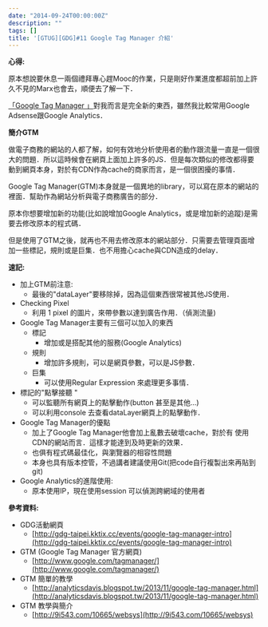 ```yaml
---
date: "2014-09-24T00:00:00Z"
description: ""
tags: []
title: '[GTUG][GDG]#11 Google Tag Manager 介紹'
---
```


**心得:**

原本想說要休息一兩個禮拜專心趕Mooc的作業，只是剛好作業進度都超前加上許久不見的Marx也會去，順便去了解一下．

[「Google Tag Manager 」](https://www.google.com/tagmanager/)對我而言是完全新的東西，雖然我比較常用Google Adsense跟Google Analytics． 



**簡介GTM**

做電子商務的網站的人都了解，如何有效地分析使用者的動作跟流量一直是一個很大的問題．所以這時候會在網頁上面加上許多的JS．但是每次類似的修改都得要動到網頁本身，對於有CDN作為cache的商家而言，是一個很困擾的事情．

Google Tag Manager(GTM)本身就是一個異地的library，可以寫在原本的網站的裡面．幫助作為網站分析與電子商務廣告的部分．

原本你想要增加新的功能(比如說增加Google Analytics，或是增加新的追蹤)是需要去修改原本的程式碼．

但是使用了GTM之後，就再也不用去修改原本的網站部分．只需要去管理頁面增加一些標記，規則或是巨集．也不用擔心cache與CDN造成的delay．


**速記:**

- 加上GTM前注意:
    - 最後的"dataLayer"要移除掉，因為這個東西很常被其他JS使用．
- Checking Pixel
    - 利用 1 pixel 的圖片，來帶參數以達到廣告作用．（偵測流量)
- Google Tag Manager主要有三個可以加入的東西
    - 標記
        - 增加或是搭配其他的服務(Google Analytics)
    - 規則
        - 增加許多規則，可以是網頁參數，可以是JS參數．
    - 巨集
        - 可以使用Regular Expression 來處理更多事情．
- 標記的"點擊接聽 "
    - 可以監聽所有網頁上的點擊動作(button 甚至是其他...)
    - 可以利用console 去查看dataLayer網頁上的點擊動作．
- Google Tag Manager的優點
    - 加上了Google Tag Manager他會加上亂數去破壞cache，對於有    使用CDN的網站而言．這樣才能達到及時更新的效果．
    - 也俱有程式碼最佳化，與瀏覽器的相容性問題
    - 本身也具有版本控管，不過講者建議使用Git(把code自行複製出來再貼到git)
- Google Analytics的進階使用:
    - 原本使用IP，現在使用session 可以偵測跨網域的使用者      
    
**參考資料:**    

- GDG活動網頁
    - [http://gdg-taipei.kktix.cc/events/google-tag-manager-intro](http://gdg-taipei.kktix.cc/events/google-tag-manager-intro)
- GTM (Google Tag Manager 官方網頁)    
    - [http://www.google.com/tagmanager/](http://www.google.com/tagmanager/)
- GTM 簡單的教學
    - [http://analyticsdavis.blogspot.tw/2013/11/google-tag-manager.html](http://analyticsdavis.blogspot.tw/2013/11/google-tag-manager.html)
- GTM 教學與簡介
    - [http://9i543.com/10665/websys](http://9i543.com/10665/websys)          

